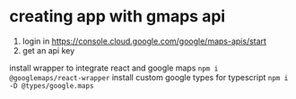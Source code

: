 # creating app with gmaps api

 1. login in https://console.cloud.google.com/google/maps-apis/start
 2. get an api key

install wrapper to integrate react and google maps
  `npm i @googlemaps/react-wrapper`
install custom google types for typescript
  `npm i -D @types/google.maps`


